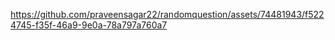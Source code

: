 

https://github.com/praveensagar22/randomquestion/assets/74481943/f5224745-f35f-46a9-9e0a-78a797a760a7

